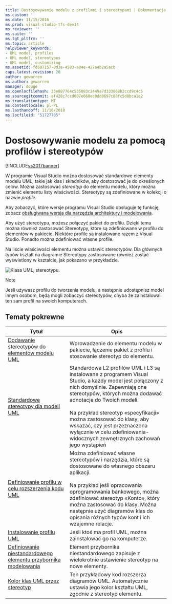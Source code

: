 ```yaml
---
title: Dostosowywanie modelu z profilami i stereotypami | Dokumentacja firmy Microsoft
ms.custom: ''
ms.date: 11/15/2016
ms.prod: visual-studio-tfs-dev14
ms.reviewer: ''
ms.suite: ''
ms.tgt_pltfrm: ''
ms.topic: article
helpviewer_keywords:
- UML model, profiles
- UML model, stereotypes
- UML model, customizing
ms.assetid: fd607157-0d3a-4583-a84e-427a4b2a5acb
caps.latest.revision: 20
author: gewarren
ms.author: gewarren
manager: douge
ms.openlocfilehash: 33e887764c535083c2449a7d333868b2ccd9c4c5
ms.sourcegitcommit: af428c7ccd007e668ec0dd8697c88fc5d8bca1e2
ms.translationtype: MT
ms.contentlocale: pl-PL
ms.lasthandoff: 11/16/2018
ms.locfileid: "51727705"
---
```

# <a name="customize-your-model-with-profiles-and-stereotypes"></a>Dostosowywanie modelu za pomocą profilów i stereotypów
[!INCLUDE[vs2017banner](../includes/vs2017banner.md)]

W programie Visual Studio można dostosować standardowe elementy modelu UML, takie jak klas i składników, aby dostosować je do określonych celów. Można zastosować *stereotyp* do elementu modelu, który można zmienić elementu listy właściwości. Stereotypy są zdefiniowane w kolekcji o nazwie *profile*.  
  
 Aby zobaczyć, które wersje programu Visual Studio obsługuje tę funkcję, zobacz [obsługiwana wersja dla narzędzia architektury i modelowania](../modeling/what-s-new-for-design-in-visual-studio.md#VersionSupport).  
  
 Aby użyć stereotypu, możesz połączyć pakiet do profilu. Dzięki temu można również zastosować Stereotypy, które są zdefiniowane w profilu do elementów w pakiecie. Niektóre profile są instalowane razem z Visual Studio. Ponadto można zdefiniować własne profile.  
  
 Na liście właściwości elementu można ustawić stereotypów. Dla głównych typów kształt na diagramie Stereotypy zastosowane również zostać wyświetlony w kształcie, jak pokazano w przykładzie.  
  
 ![Klasa UML, stereotypu. ](../modeling/media/uml-class-stereotype.png "UML_class_stereotype")  
  
> [!NOTE]
>  Jeśli używasz profilu do tworzenia modelu, a następnie udostępnisz model innym osobom, będą mogli zobaczyć stereotypów, chyba że zainstalowali ten sam profil na swoich komputerach.  
  
## <a name="related-topics"></a>Tematy pokrewne  
  
|Tytuł|Opis|  
|-----------|-----------------|  
|[Dodawanie stereotypów do elementów modelu UML](../modeling/add-stereotypes-to-uml-model-elements.md)|Wprowadzenie do elementu modelu w pakiecie, łączenie pakiet z profilu i stosowanie stereotyp do elementu.|  
|[Standardowe stereotypy dla modeli UML](../modeling/standard-stereotypes-for-uml-models.md)|Standardowa L2 profilów UML i L3 są instalowane z programem Visual Studio, a każdy model jest połączony z nich domyślnie. Zapewniają one stereotypów, których można dodawać adnotacje do Twoich modeli.<br /><br /> Na przykład stereotyp «specyfikacji» można zastosować do klasy, aby wskazać, czy jest przeznaczona wyłącznie w celu zdefiniowania-widocznych zewnętrznych zachowań jego wystąpień|  
|[Definiowanie profilu w celu rozszerzenia kodu UML](../modeling/define-a-profile-to-extend-uml.md)|Można zdefiniować własne stereotypów i narzędzia, które są dostosowane do własnego obszaru aplikacji.<br /><br /> Na przykład jeśli opracowania oprogramowania bankowego, można zdefiniować stereotyp «Konto», który można zastosować do klasy. Można następnie użyć diagramów klas do opisania różnych typów kont i ich wzajemne relacje.|  
|[Instalowanie profilu UML](../modeling/install-a-uml-profile.md)|Jeśli ktoś ma profil UML, można zainstalować go na komputerze.|  
|[Definiowanie niestandardowego elementu przybornika modelowania](../modeling/define-a-custom-modeling-toolbox-item.md)|Element przybornika niestandardowego zapisuje z wielokrotnie ustawienie stereotyp na nowe elementy.|  
|[Kolor klas UML przez stereotyp](http://code.msdn.microsoft.com/UML-Color-Classes-by-07de2b70)|Ten przykładowy kod rozszerza diagramów UML. Automatycznie ustawia jego kolor kształtu UML, zgodnie z stereotyp elementu.|



